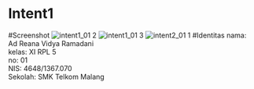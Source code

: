# Intent1
#Screenshot
![intent1_01 2](https://cloud.githubusercontent.com/assets/22124998/22394487/2241ad76-e555-11e6-924d-110985b03718.png)
![intent1_01 3](https://cloud.githubusercontent.com/assets/22124998/22394488/24ec2556-e555-11e6-85db-ed4f9935ce77.png)
![intent2_01 1](https://cloud.githubusercontent.com/assets/22124998/22394489/26cbb030-e555-11e6-8af6-36e15ddd8671.png)
#Identitas
nama: Ad Reana Vidya Ramadani<br>
kelas: XI RPL 5<br>
no: 01<br>
NIS: 4648/1367.070<br>
Sekolah: SMK Telkom Malang<br>
